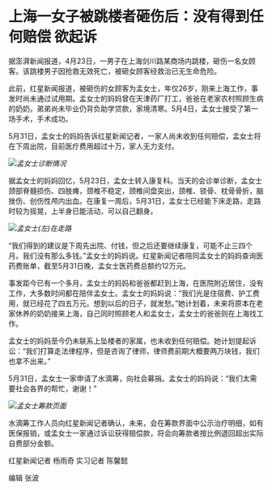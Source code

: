 

# 上海一女子被跳楼者砸伤后：没有得到任何赔偿 欲起诉

据澎湃新闻报道，4月23日，一男子在上海剑川路某商场内跳楼，砸伤一名女顾客。该跳楼男子因抢救无效死亡，被砸女顾客经救治已无生命危险。

此前，红星新闻报道，被砸伤的女顾客为孟女士，年仅26岁，刚来上海工作，事发时尚未通过试用期。孟女士的妈妈曾在天津药厂打工，爸爸在老家农村照顾生病的奶奶，弟弟尚未毕业仍背负助学贷款，家境清寒。5月4日，孟女士接受了第一场手术，手术成功。

5月31日，孟女士的妈妈告诉红星新闻记者，一家人尚未收到任何赔偿，孟女士将在下周出院，目前医疗费用超过十万，家人无力支付。

![](https://inews.gtimg.com/om_bt/O8Ve1HXzfbKKxOeNKlUB8oEIsrSqRs0V2gediIvx_Zt3AAA/1000)_孟女士诊断情况_

据孟女士的妈妈回忆，5月23日，孟女士转入康复科。当天的会诊单诊断，孟女士颈部脊髓损伤、四肢瘫，颈椎不稳定，颈椎间盘突出，颈椎、锁骨、枕骨骨折，脑挫伤、创伤性颅内出血。在康复一周后，5月31日，孟女士已经能下床走路，走路时较为摇晃，上半身已能活动，可以自己翻身。

![](https://inews.gtimg.com/om_bt/O8uZGS-mdSE3ivM33tgL7n8kIFpcEv7ZLIwN753gRXTSEAA/1000)_孟女士(左)在走路_

“我们得到的建议是下周先出院、付钱，但之后还要继续康复，可能不止三四个月。我们没有那么多钱。”孟女士的妈妈说。红星新闻记者陪同孟女士的妈妈查询医药费账单，截至5月31日晚，孟女士医药费总额约12万元。

事发距今已有一个多月，孟女士的妈妈和爸爸都赶到上海，在医院附近居住，没有工作，大多数时间都在陪伴孟女士。孟女士的妈妈说：“我们光是住宿费、护工费用，就已经花了四五万元。想到以后的日子，就发愁。”她计划着，未来将原本在老家休养的奶奶接来上海，自己同时照顾老人和孟女士，孟女士的爸爸则在上海找工作。

孟女士的妈妈至今仍未联系上坠楼者的家属，也未收到任何赔偿。她计划提起诉讼：“我们打算走法律程序，但是咨询了律师，律师费前期大概要两万块钱，我们也拿不出来。”

5月31日，孟女士一家申请了水滴筹，向社会募捐。孟女士的妈妈说：“我们太需要社会各界的帮忙，谢谢！”

![](https://inews.gtimg.com/om_bt/O3y8d0P0Ncc2m3CW6UyhpMoMJVC-f6XrFc3rJa-4ddi48AA/1000)_孟女士筹款页面_

水滴筹工作人员向红星新闻记者确认，未来，会在筹款界面中公示治疗明细，如有医保报销，或孟女士一家通过诉讼获得赔偿款，将会向筹款者按比例退回超出实际自费部分金额。

红星新闻记者 杨雨奇 实习记者 陈馨懿

编辑 张波

